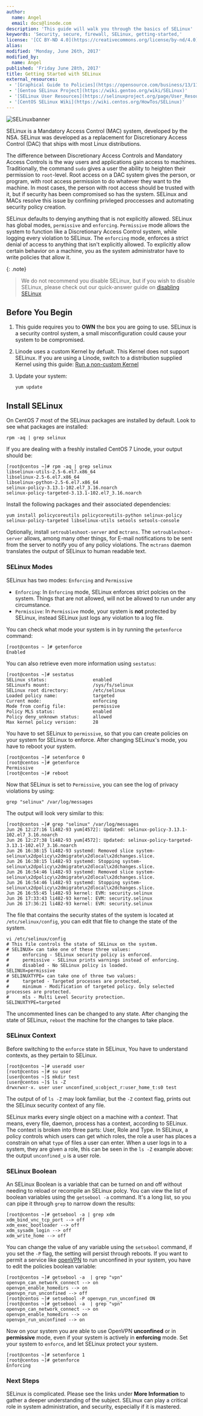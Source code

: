 ```yaml
---
author: 
  name: Angel
  email: docs@linode.com
description: 'This guide will walk you through the basics of SELinux' 
keywords: 'Security, secure, firewall, SELinux, getting-started,' 
license: '[CC BY-ND 4.0](https://creativecommons.org/license/by-nd/4.0)'
alias: 
modified: 'Monday, June 26th, 2017'
modified_by: 
  name: Angel
published: 'Friday June 28th, 2017' 
title: Getting Started with SELinux
external_resources:
 - '[Graphical Guide to Policies](https://opensource.com/business/13/11/selinux-policy-guide)'
 - '[Gentoo SELinux Project](https://wiki.gentoo.org/wiki/SELinux)'
 - '[SELinux User Resources](https://selinuxproject.org/page/User_Resources)'
 - '[CentOS SELinux Wiki](https://wiki.centos.org/HowTos/SELinux)'
---
```


![SELinuxbanner](/docs/assets/selinux/selinuxcentos.png)


SELinux is a Mandatory Access Control (MAC) system, developed by the NSA. SELinux was developed as a replacement for Discretionary Access Control (DAC) that ships with most Linux distributions.

The difference between Discretionary Access Controls and Mandatory Access Controls is the way users and applications gain access to machines. Traditionally, the command `sudo` gives a user the ability to heighten their permission to `root`-level. Root access on a DAC system gives the person, or program, with root access permission to do whatever they want to the machine. In most cases, the person with root access should be trusted with it, but if security has been compromised so has the system. SELinux and MACs resolve this issue by confining privleged proccesses and automating security policy creation. 

SELinux defaults to denying anything that is not explicitly allowed. SELinux has global modes, `permissive` and `enforcing`. `Permissive` mode allows the system to function like a Discretionary Access Control system, while logging every violation to SELinux. The `enforcing` mode, enforces a strict denial of access to anything that isn't explicitly allowed. To explicitly allow certain behavior on a machine, you as the system administrator have to write policies that allow it.

{: .note} 
>
> We do not recommend you disable SELinux, but if you wish to disable SELinux, please check out our quick-answer guide on [disabling SELinux](/docs/quick-answer/how-to-disable-selinux.md)

## Before You Begin

1. This guide requires you to **OWN** the box you are going to use. SELinux is a security control system, a small misconfiguration could cause your system to be compromised. 
2. Linode uses a custom Kernel by defualt. This Kernel does not support SELinux. If you are using a Linode, switch to a distribution supplied Kernel using this guide: [Run a non-custom Kernel](https://www.linode.com/docs/tools-reference/custom-kernels-distros/run-a-distribution-supplied-kernel-with-kvm)
3.  Update your system:

        yum update
		

## Install SELinux 

On CentOS 7 most of the SELinux packages are installed by default. Look to see what packages are installed: 

	rpm -aq | grep selinux

If you are dealing with a freshly installed CentOS 7 Linode, your output should be: 

	[root@centos ~]# rpm -aq | grep selinux
	libselinux-utils-2.5-6.el7.x86_64
	libselinux-2.5-6.el7.x86_64
	libselinux-python-2.5-6.el7.x86_64
	selinux-policy-3.13.1-102.el7_3.16.noarch
	selinux-policy-targeted-3.13.1-102.el7_3.16.noarch

Install the following packages and their associated dependencies: 

	yum install policycoreutils policycoreutils-python selinux-policy selinux-policy-targeted libselinux-utils setools setools-console

Optionally, install `setroubleshoot-server` and `mctrans`. The `setroubleshoot-server` allows, among many other things, for E-mail notifications to be sent from the server to notify you of any policy violations. The `mctrans` daemon translates the output of SELinux to human readable text. 

### SELinux Modes

SELinux has two modes: `Enforcing` and  `Permissive`

 * `Enforcing`: In `Enforcing` mode, SELinux enforces strict polcies on the system. Things that are not allowed, will not be allowed to run under any circumstance. 
 * `Permissive`: In `Permissive` mode, your system is **not** protected by SELinux, instead SELinux just logs any violation to a log file. 
 
You can check what mode your system is in by running the `getenforce` command:

	[root@centos ~ ]# getenforce
	Enabled

You can also retrieve even more information using `sestatus`: 

	[root@centos ~]# sestatus
	SELinux status:                 enabled
	SELinuxfs mount:                /sys/fs/selinux
	SELinux root directory:         /etc/selinux
	Loaded policy name:             targeted
	Current mode:                   enforcing
	Mode from config file:          permissive
	Policy MLS status:              enabled
	Policy deny_unknown status:     allowed
	Max kernel policy version:      28
	
You have to set SELinux to `permissive`, so that you can create policies on your system for SELinux to enforce. After changing SELinux's mode, you have to reboot your system.  

	[root@centos ~]# setenforce 0
	[root@centos ~]# getenforce
	Permissive
	[root@centos ~]# reboot
	
Now that SELinux is set to `Permissive`, you can see the log of privacy violations by using: 

	grep "selinux" /var/log/messages
	
The output will look very similar to this: 

	[root@centos ~]# grep "selinux" /var/log/messages
	Jun 26 12:27:16 li482-93 yum[4572]: Updated: selinux-policy-3.13.1-102.el7_3.16.noarch
	Jun 26 12:27:38 li482-93 yum[4572]: Updated: selinux-policy-targeted-3.13.1-102.el7_3.16.noarch
	Jun 26 16:38:15 li482-93 systemd: Removed slice system-selinux\x2dpolicy\x2dmigrate\x2dlocal\x2dchanges.slice.
	Jun 26 16:38:15 li482-93 systemd: Stopping system-selinux\x2dpolicy\x2dmigrate\x2dlocal\x2dchanges.slice.
	Jun 26 16:54:46 li482-93 systemd: Removed slice system-selinux\x2dpolicy\x2dmigrate\x2dlocal\x2dchanges.slice.
	Jun 26 16:54:46 li482-93 systemd: Stopping system-selinux\x2dpolicy\x2dmigrate\x2dlocal\x2dchanges.slice.
	Jun 26 16:55:45 li482-93 kernel: EVM: security.selinux
	Jun 26 17:33:43 li482-93 kernel: EVM: security.selinux
	Jun 26 17:36:21 li482-93 kernel: EVM: security.selinux

The file that contains the security states of the system is located at `/etc/selinux/config`, you can edit that file to change the state of the system. 

	vi /etc/selinux/config
	# This file controls the state of SELinux on the system.
	# SELINUX= can take one of these three values:
	#     enforcing - SELinux security policy is enforced.
	#     permissive - SELinux prints warnings instead of enforcing.
	#     disabled - No SELinux policy is loaded.
	SELINUX=permissive
	# SELINUXTYPE= can take one of three two values:
	#     targeted - Targeted processes are protected,
	#     minimum - Modification of targeted policy. Only selected processes are protected.
	#     mls - Multi Level Security protection.
	SELINUXTYPE=targeted

The uncommented lines can be changed to any state. After changing the state of SELinux, `reboot` the machine for the changes to take place. 


### SELinux Context

Before switching to the `enforce` state in SELinux, You have to understand contexts, as they pertain to SELinux. 

	[root@centos ~]# useradd user
	[root@centos ~]# su user
	[user@centos ~]$ mkdir test
	[user@centos ~]$ ls -Z 
	drwxrwxr-x. user user unconfined_u:object_r:user_home_t:s0 test

The output of of `ls -Z` may look familiar, but the `-Z` context flag, prints out the SELinux security context of any file. 

SELinux marks every single object on a machine with a *context*. That means, every file, daemon, process has a context, according to SELinux. The context is broken into three parts: User, Role and Type. In SELinux, a policy controls which users can get which roles, the role a user has places a constrain on what `type` of files a user can enter. When a user logs in to a system, they are given a role, this can be seen in the `ls -Z` example above: the output `unconfined_u` is a user role. 


### SELinux Boolean

An SELinux Boolean is a variable that can be turned on and off without needing to reload or recompile an SELinux polcy. You can view the list of boolean variables using the `getsebool -a` command. It's a long list, so you can pipe it through `grep` to narrow down the results: 

	
	[root@centos ~]# getsebool -a | grep xdm
	xdm_bind_vnc_tcp_port --> off
	xdm_exec_bootloader --> off
	xdm_sysadm_login --> off
	xdm_write_home --> off

You can change the value of any variable using the `setsebool` command, if you set the `-P` flag, the setting will persist through reboots. If you want to permit a service like [openVPN](https://www.linode.com/docs/networking/vpn/tunnel-your-internet-traffic-through-an-openvpn-server) to run unconfined in your system, you have to edit the policies boolean variable: 

	[root@centos ~]# getsebool -a  | grep "vpn"
	openvpn_can_network_connect --> on
	openvpn_enable_homedirs --> on
	openvpn_run_unconfined --> off
	[root@centos ~]# setsebool -P openvpn_run_unconfined ON
	[root@centos ~]# getsebool -a  | grep "vpn"
	openvpn_can_network_connect --> on
	openvpn_enable_homedirs --> on
	openvpn_run_unconfined --> on

Now on your system you are able to use OpenVPN **unconfined** or in **permissive** mode, even if your system is actively in **enforcing** mode. Set your system to `enforce`, and let SELinux protect your system. 

	[root@centos ~]# setenforce 1
	[root@centos ~]# getenforce
	Enforcing

### Next Steps

SELinux is complicated. Please see the links under **More Information** to gather a deeper understanding of the subject. SELinux can play a critical role in system administration, and security, especially if it is mastered. 
